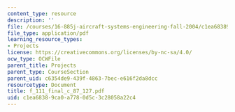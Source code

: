 ```yaml
---
content_type: resource
description: ''
file: /courses/16-885j-aircraft-systems-engineering-fall-2004/c1ea68389ca0a7780d5c3c28058a22c4_f_111_final_c_87_127.pdf
file_type: application/pdf
learning_resource_types:
- Projects
license: https://creativecommons.org/licenses/by-nc-sa/4.0/
ocw_type: OCWFile
parent_title: Projects
parent_type: CourseSection
parent_uid: c6354de9-439f-4863-7bec-e616f2da8dcc
resourcetype: Document
title: f_111_final_c_87_127.pdf
uid: c1ea6838-9ca0-a778-0d5c-3c28058a22c4
---
```

